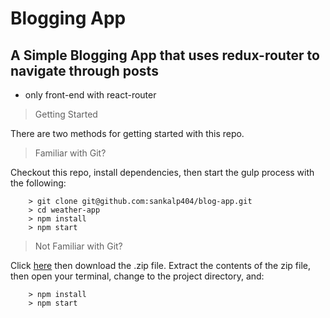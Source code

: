 # Blogging App


## A Simple Blogging App that uses redux-router to navigate through posts

* only front-end with react-router

> Getting Started

There are two methods for getting started with this repo.

> Familiar with Git?

Checkout this repo, install dependencies, then start the gulp process with the following:

```
	> git clone git@github.com:sankalp404/blog-app.git
	> cd weather-app
	> npm install
	> npm start
```

> Not Familiar with Git?

Click [here](https://github.com/sankalp404/blog-app) then download the .zip file.  Extract the contents of the zip file, then open your terminal, change to the project directory, and:

```
	> npm install
	> npm start
```
